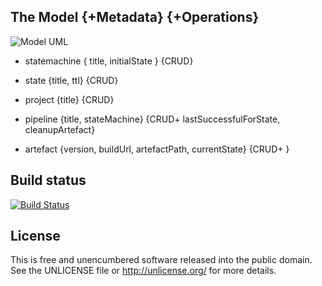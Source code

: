 The Model {+Metadata} {+Operations}
-----------------------------------

![Model UML](http://yuml.me/eca76789)

* statemachine { title, initialState } {CRUD}
* state {title, ttl} {CRUD}

* project {title} {CRUD}
* pipeline {title, stateMachine} {CRUD+ lastSuccessfulForState, cleanupArtefact}
* artefact {version, buildUrl, artefactPath, currentState} {CRUD+ }


Build status
------------

[![Build Status](https://travis-ci.org/tolleiv/artefacts.png?branch=master)](https://travis-ci.org/tolleiv/artefacts)


License
-------

This is free and unencumbered software released into the public domain. See the UNLICENSE file or http://unlicense.org/ for more details.